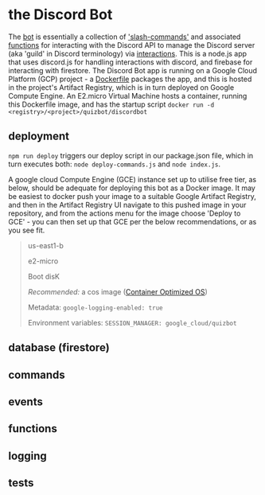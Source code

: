 # the Discord Bot

The [bot](/discord_bot/readme.md) is essentially a collection of ['slash-commands'](/discord_bot/commands/readme.md) and associated [functions](/discord_bot/functions/readme.md) for interacting with the Discord API to manage the Discord server (aka 'guild' in Discord terminology) via [interactions](/discord_bot/events/readme.md).  This is a node.js app that uses discord.js for handling interactions with discord, and firebase for interacting with firestore.  The Discord Bot app is running on a Google Cloud Platform (GCP) project - a [Dockerfile](./Dockerfile) packages the app, and this is hosted in the project's Artifact Registry, which is in turn deployed on Google Compute Engine.  An E2.micro Virtual Machine hosts a container, running this Dockerfile image, and has the startup script `docker run -d <registry>/<project>/quizbot/discordbot`

## deployment

`npm run deploy` triggers our deploy script in our package.json file, which in turn executes both: `node deploy-commands.js` and `node index.js`.

A google cloud Compute Engine (GCE) instance set up to utilise free tier, as below, should be adequate for deploying this bot as a Docker image.  It may be easiest to docker push your image to a suitable Google Artifact Registry, and then in the Artifact Registry UI navigate to this pushed image in your repository, and from the actions menu for the image choose 'Deploy to GCE' - you can then set up that GCE per the below recommendations, or as you see fit.

> us-east1-b
>
> e2-micro
> 
> Boot disK
>
> _Recommended:_ a cos image ([Container Optimized OS](https://cloud.google.com/container-optimized-os/docs))
>
> Metadata:
> `google-logging-enabled: true`
> 
> Environment variables:
> `SESSION_MANAGER: google_cloud/quizbot`

## database (firestore)

## commands

## events

## functions

## logging

## tests